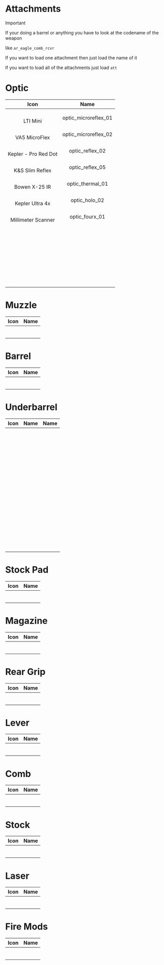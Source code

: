 # Attachments

> [!IMPORTANT]
> If your doing a barrel or anything you have to look at the codename of the weapon 
>
> like `ar_eagle_comb_rcvr`
>
> If you want to load one attachment then just load the name of it
>
> If you want to load all of the attachments just load `att`
>




# Optic

| Icon | Name |
| :--: | :--: | 
| | | | | 
<br> LTI Mini | optic_microreflex_01 | 
| | | | | 
<br> VA5 MicroFlex | optic_microreflex_02 | 
| | | | | 
<br> Kepler - Pro Red Dot | optic_reflex_02 | 
| | | | | 
<br> K&S Slim Reflex | optic_reflex_05 | 
| | | | | 
<br> Bowen X-25 IR | optic_thermal_01 | 
| | | | | 
<br> Kepler Ultra 4x | optic_holo_02 | 
| | | | | 
<br> Millimeter Scanner | optic_fourx_01 | 
| | | | | 
<br>  |  | 
| | | | | 
<br>  |  | 
| | | | | 
<br>  |  | 
| | | | | 
<br>  |  | 
| | | | | 
<br>  |  | 
| | | | | 
<br>  |  | 
| | | | | 



# Muzzle

| Icon | Name |
| :--: | :--: | 
| | | | | 
<br>  |  | 
| | | | | 



# Barrel

| Icon | Name |
| :--: | :--: | 
| | | | | 
<br>  |  | 
| | | | | 



# Underbarrel

| Icon | Name | Name  |
| :--: | :--: | :--: |
| | | | | 
<br>  |  |  |
| | | | | 
<br>  |  |  |
| | | | | 
<br>  |  | 
| | | | | 
<br>  |  |  |
| | | | | 
<br>  |  | 
| | | | | 
<br>   |  |  |
| | | | | 
<br> |  |  |
| | | | | 
<br>  |  | |
| | | | | 
<br>  |  |  |
| | | | | 
<br>  |  | |
| | | | | 
<br>   |  | 
| | | | | 
<br>  |  |  |
| | | | | 



# Stock Pad

| Icon | Name |
| :--: | :--: | 
| | | | | 
<br>  |  | 
| | | | | 


# Magazine

| Icon | Name |
| :--: | :--: | 
| | | | | 
<br>  |  | 
| | | | | 




# Rear Grip

| Icon | Name |
| :--: | :--: | 
| | | | | 
<br>  |  | 
| | | | | 





# Lever

| Icon | Name |
| :--: | :--: | 
| | | | | 
<br>  |  | 
| | | | | 



# Comb

| Icon | Name |
| :--: | :--: | 
| | | | | 
<br>  |  | 
| | | | | 


# Stock

| Icon | Name |
| :--: | :--: | 
| | | | | 
<br>  |  | 
| | | | | 


# Laser

| Icon | Name |
| :--: | :--: | 
| | | | | 
<br>  |  | 
| | | | | 


# Fire Mods

| Icon | Name |
| :--: | :--: | 
| | | | | 
<br>  |  | 
| | | | | 
























